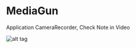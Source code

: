 MediaGun
========

Application CameraRecorder, Check Note in Video

![alt tag](https://raw.github.com/nickgun/MediaGun/blob/master/Photo/Settings.png)
